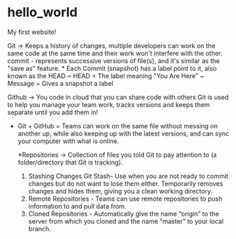 # hello_world
My first website!

Git -> Keeps a history of changes, multiple developers can work on the same code at the same time and their work won't interfere with the other.
  commit - represents successive versions of file(s), and it's similar as the "save as" feature.
    * Each Commit (snapshot) has a label point to it, also known as the HEAD
        ~ HEAD = The label meaning "You Are Here"
        ~ Message = Gives a snapshot a label
        
Github -> You code in cloud that you can share code with others
  Git is used to help you manage your team work, tracks versions and keeps them separate until you add them in!
  
  * Git + GitHub = Teams can work on the same file without messing on another up, while also keeping up with the latest versions, and can sync your computer with what is online. 
   
    *Repositories -> Collection of files you told Git to pay attention to (a folder/directory that Git is tracking). 
      1. Stashing Changes Git Stash- Use when you are not ready to commit changes but do not want to lose them either. Temporarily removes changes and hides them, giving you a clean working directory. 
      2. Remote Repositories - Teams can use remote repositories to push information to and pull data from.
      3. Cloned Repositories - Automatically give the name “origin” to the server from which you cloned and the name “master” to your local branch.

